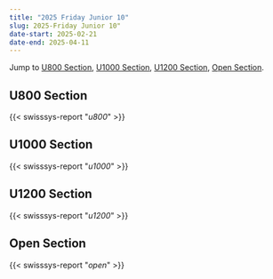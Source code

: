 ```yaml
---
title: "2025 Friday Junior 10"
slug: 2025-Friday Junior 10"
date-start: 2025-02-21
date-end: 2025-04-11
---
```


Jump to [U800 Section](#u800-section), 
[U1000 Section](#u1000-section),
[U1200 Section](#u1200-section),
[Open Section](#open-section).

## U800 Section
{{< swisssys-report "*u800*" >}}

## U1000 Section
{{< swisssys-report "*u1000*" >}}

## U1200 Section
{{< swisssys-report "*u1200*" >}}

## Open Section
{{< swisssys-report "*open*" >}}

    